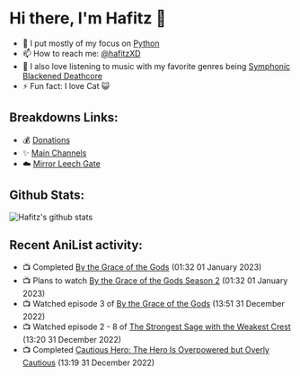 # Hi there, I'm Hafitz 👋
- 🐍 I put mostly of my focus on [Python](https://python.org)
- 📫 How to reach me: [@hafitzXD](https://t.me/hafitzXD)
- 🎵 I also love listening to music with my favorite genres being [Symphonic Blackened Deathcore](https://youtu.be/qyYmS_iBcy4)
- ⚡ Fun fact: I love Cat 😺

## Breakdowns Links:
- 💰 [Donations](https://t.me/TheBreakdowns/2)
- ✨ [Main Channels](https://t.me/TheBreakdowns)
- ☁️ [Mirror Leech Gate](https://t.me/BreakdownsGate)

## Github Stats:
![Hafitz's github stats](https://github-readme-stats.vercel.app/api?username=breakdowns&show_icons=true&count_private=true&bg_color=00000000&text_color=777)

## Recent AniList activity:
<!-- ANILIST_ACTIVITY:start -->

-   📺 Completed [By the Grace of the Gods](https://anilist.co/anime/115740) (01:32 01 January 2023)
-   📺 Plans to watch [By the Grace of the Gods Season 2](https://anilist.co/anime/135102) (01:32 01 January 2023)
-   📺 Watched episode 3 of [By the Grace of the Gods](https://anilist.co/anime/115740) (13:51 31 December 2022)
-   📺 Watched episode 2 - 8 of [The Strongest Sage with the Weakest Crest](https://anilist.co/anime/129191) (13:20 31 December 2022)
-   📺 Completed [Cautious Hero: The Hero Is Overpowered but Overly Cautious](https://anilist.co/anime/105156) (13:19 31 December 2022)

<!-- ANILIST_ACTIVITY:end -->
